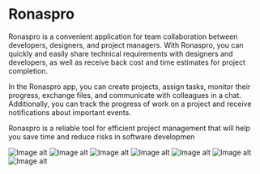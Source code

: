 # Ronaspro

Ronaspro is a convenient application for team collaboration between developers, designers, and project managers. With Ronaspro, you can quickly and easily share technical requirements with designers and developers, as well as receive back cost and time estimates for project completion.

In the Ronaspro app, you can create projects, assign tasks, monitor their progress, exchange files, and communicate with colleagues in a chat. Additionally, you can track the progress of work on a project and receive notifications about important events.

Ronaspro is a reliable tool for efficient project management that will help you save time and reduce risks in software developmen

![Image alt](https://github.com/baranov89/Ronaspro/blob/main/RonasPro7.png)
![Image alt](https://github.com/baranov89/Ronaspro/blob/main/RonasPro6.png)
![Image alt](https://github.com/baranov89/Ronaspro/blob/main/RonasPro5.png)
![Image alt](https://github.com/baranov89/Ronaspro/blob/main/RonasPro4.png)
![Image alt](https://github.com/baranov89/Ronaspro/blob/main/RonasPro3.png)
![Image alt](https://github.com/baranov89/Ronaspro/blob/main/RonasPro2png)
![Image alt](https://github.com/baranov89/Ronaspro/blob/main/RonasPro1.png)
